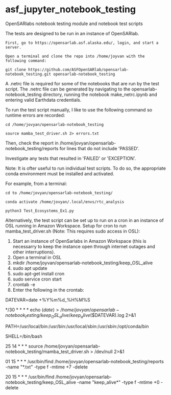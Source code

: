 # asf_jupyter_notebook_testing
OpenSARlabs notebook testing module and notebook test scripts

The tests are designed to be run in an instance of OpenSARlab.

	First, go to https://opensarlab.asf.alaska.edu/, login, and start a server.

	Open a terminal and clone the repo into /home/joyvan with the following command:

	git clone https://github.com/ASFOpenSARlab/opensarlab-notebook_testing.git opensarlab-notebook_testing

A .netrc file is required for some of the notebooks that are run by the test script.
The .netrc file can be generated by navigating to the opensarlab-notebook_testing directory, running the notebook make_netrc.ipynb and entering valid Earthdata credentials.



To run the test script manually, I like to use the following command so runtime errors are recorded:

	cd /home/jovyan/opensarlab-notebook_testing

	source mamba_test_driver.sh 2> errors.txt

Then, check the report in /home/jovyan/opensarlab-notebook_testing/reports for lines that do not include 'PASSED'.

Investigate any tests that resulted in 'FAILED' or 'EXCEPTION'.

Note: It is ofter useful to run individual test scripts. To do so, the appropriate conda environment must be installed and activated.

For example, from a terminal:

	cd to /home/jovyan/opensarlab-notebook_testing/
	
	conda activate /home/jovyan/.local/envs/rtc_analysis
	
	python3 Test_Ecosystems_Ex1.py


Alternatively, the test script can be set up to run on a cron in an instance of OSL running in Amazon Workspace.
Setup for cron to run mamba_test_driver.sh (Note: This requires sudo access in OSL):

1) Start an instance of OpenSarlabs in Amazon Workspace (this is necessarry to keep the instance open through internet outages and other interruptions).
2) Open a terminal in OSL
3) mkdir /home/joyvan/opensarlab-notebook_testing/keep_OSL_alive
4) sudo apt update
5) sudo apt-get install cron
6) sudo service cron start
7) crontab -e
8) Enter the following in the crontab:

DATEVAR=date +%Y%m%d_%H%M%S

*/30 * * * * echo $(date)  > /home/jovyan/opensarlab-notebook_testing/keep_OSL_alive/keep_alive$($DATEVAR).log 2>&1

PATH=/usr/local/bin:/usr/bin:/usr/local/sbin:/usr/sbin:/opt/conda/bin

SHELL=/bin/bash

25 14 * * * source /home/jovyan/opensarlab-notebook_testing/mamba_test_driver.sh > /dev/null 2>&1

01 15 * * * /usr/bin/find /home/jovyan/opensarlab-notebook_testing/reports -name "*.txt" -type f -mtime +7 -delete

20 15 * * * /usr/bin/find /home/jovyan/opensarlab-notebook_testing/keep_OSL_alive -name "keep_alive*" -type f -mtime +0 -delete

